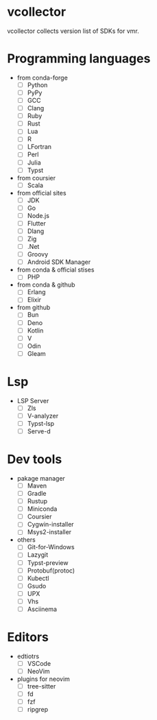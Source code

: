 # vcollector
vcollector collects version list of SDKs for vmr.


# Programming languages

- from conda-forge
  - [ ] Python
  - [ ] PyPy
  - [ ] GCC
  - [ ] Clang
  - [ ] Ruby
  - [ ] Rust
  - [ ] Lua
  - [ ] R
  - [ ] LFortran
  - [ ] Perl
  - [ ] Julia
  - [ ] Typst

- from coursier
  - [ ] Scala

- from official sites
  - [ ] JDK
  - [ ] Go
  - [ ] Node.js
  - [ ] Flutter
  - [ ] Dlang
  - [ ] Zig
  - [ ] .Net
  - [ ] Groovy
  - [ ] Android SDK Manager

- from conda & official stises
  - [ ] PHP

- from conda & github
  - [ ] Erlang
  - [ ] Elixir

- from github
  - [ ] Bun
  - [ ] Deno
  - [ ] Kotlin
  - [ ] V
  - [ ] Odin
  - [ ] Gleam

# Lsp

- LSP Server
  - [ ] Zls
  - [ ] V-analyzer
  - [ ] Typst-lsp
  - [ ] Serve-d

# Dev tools

- pakage manager
  - [ ] Maven
  - [ ] Gradle
  - [ ] Rustup
  - [ ] Miniconda
  - [ ] Coursier
  - [ ] Cygwin-installer
  - [ ] Msys2-installer

- others
  - [ ] Git-for-Windows
  - [ ] Lazygit
  - [ ] Typst-preview
  - [ ] Protobuf(protoc)
  - [ ] Kubectl
  - [ ] Gsudo
  - [ ] UPX
  - [ ] Vhs
  - [ ] Asciinema

# Editors

- edtiotrs
  - [ ] VSCode
  - [ ] NeoVim
- plugins for neovim
  - [ ] tree-sitter
  - [ ] fd
  - [ ] fzf
  - [ ] ripgrep
